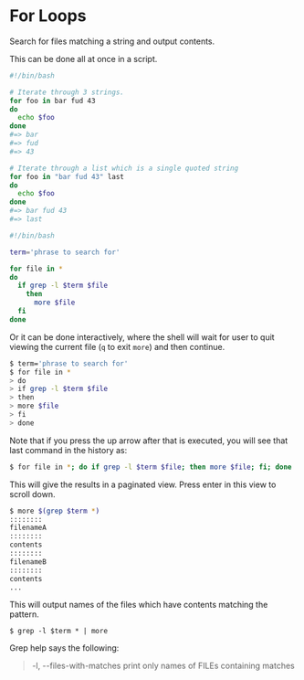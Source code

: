 # For Loops


Search for files matching a string and output contents.

This can be done all at once in a script.

```bash
#!/bin/bash

# Iterate through 3 strings.
for foo in bar fud 43
do
  echo $foo
done
#=> bar
#=> fud
#=> 43

# Iterate through a list which is a single quoted string
for foo in "bar fud 43" last
do
  echo $foo
done
#=> bar fud 43
#=> last
```


```bash
#!/bin/bash

term='phrase to search for'

for file in *
do
  if grep -l $term $file
    then
      more $file
  fi
done
```

Or it can be done interactively, where the shell will wait for user to quit viewing the current file (`q` to exit `more`) and then continue.

```bash
$ term='phrase to search for'
$ for file in *
> do
> if grep -l $term $file
> then
> more $file
> fi
> done
```

Note that if you press the up arrow after that is executed, you will see that last command in the history as:
```bash
$ for file in *; do if grep -l $term $file; then more $file; fi; done
```


This will give the results in a paginated view. Press enter in this view to scroll down.
```bash
$ more $(grep $term *)
::::::::
filenameA
::::::::
contents
::::::::
filenameB
::::::::
contents
...
```


This will output names of the files which have contents matching the pattern.
```
$ grep -l $term * | more
```

Grep help says the following:
>-l, --files-with-matches  print only names of FILEs containing matches
